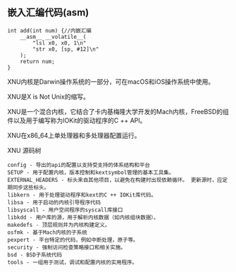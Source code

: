 ## 嵌入汇编代码(__asm__)
```
int add(int num) {//内嵌汇编
    __asm__ __volatile__(
        "lsl x0, x0, 1\n"
        "str x0, [sp, #12]\n"
    );
    return num;
}
```

XNU内核是Darwin操作系统的一部分，可在macOS和iOS操作系统中使用。 

XNU是X is Not Unix的缩写。 

XNU是一个混合内核，它结合了卡内基梅隆大学开发的Mach内核，FreeBSD的组件以及用于编写称为IOKit的驱动程序的C ++ API。 

XNU在x86_64上单处理器和多处理器配置运行。

XNU 源码树
```
config - 导出的api的配置以支持受支持的体系结构和平台
SETUP - 用于配置内核，版本控制和kextsymbol管理的基本工具集。
EXTERNAL_HEADERS - 标头来自其他项目，以避免在构建时出现依赖循环。 更新源时，应定期同步这些标头。
libkern - 用于处理驱动程序和kext的C ++ IOKit库代码。
libsa - 用于启动的内核引导程序代码
libsyscall - 用户空间程序的syscall库接口
libkdd - 用户库的源，用于解析内核数据（如内核组块数据）。
makedefs - 顶层规则并为内核构建定义。
osfmk - 基于Mach内核的子系统
pexpert - 平台特定的代码，例如中断处理，原子等。
security - 强制访问检查策略接口和相关实施。
bsd - BSD子系统代码
tools - 一组用于测试，调试和配置内核的实用程序。
```
